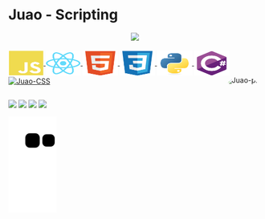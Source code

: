 # Juao - Scripting
<div align="center">
  <a href="https://github.com/juaoscr">
  <img height="300em" src="https://github-readme-stats.vercel.app/api?username=juaoscr&show_icons=true&theme=synthwave&include_all_commits=true&count_private=true"/>
</div>
<div style="display: inline_block"><br>
   <img align="center" alt="Juao-Js" height="50" width="70" src="https://raw.githubusercontent.com/devicons/devicon/master/icons/javascript/javascript-plain.svg">
   <img align="center" alt="Juao-React" height="50" width="70" src="https://raw.githubusercontent.com/devicons/devicon/master/icons/react/react-original.svg">
   <img align="center" alt="Juao-HTML" height="50" width="70" src="https://raw.githubusercontent.com/devicons/devicon/master/icons/html5/html5-original.svg">
   <img align="center" alt="Juao-CSS" height="50" width="70" src="https://raw.githubusercontent.com/devicons/devicon/master/icons/css3/css3-original.svg">
   <img align="center" alt="Juao-Python" height="50" width="70" src="https://raw.githubusercontent.com/devicons/devicon/master/icons/python/python-original.svg">
   <img align="center" alt="Juao-Csharp" height="50" width="70" src="https://raw.githubusercontent.com/devicons/devicon/master/icons/csharp/csharp-original.svg">
   <img align="center" alt="Juao-CSS" height="50" width="70" src="https://cdn.jsdelivr.net/gh/devicons/devicon/icons/lua/lua-original.svg" />
   <img align="right" alt="Juao-pic" height="150" style="border-radius:50px;" src="https://media.discordapp.net/attachments/855473940741488700/926185360021651477/a_0ddd7be87f7f671457b628332e3bd685.gif">
</div>
  
##
 
<div> 
   <a href="https://discord.gg/angelsworld" target="_blank"><img src="https://img.shields.io/badge/YouTube-FF0000?style=for-the-badge&logo=youtube&logoColor=white" target="_blank"></a>
 	<a href="https://discord.gg/angelsworld" target="_blank"><img src="https://img.shields.io/badge/Twitch-9146FF?style=for-the-badge&logo=twitch&logoColor=white" target="_blank"></a>
 <a href="https://discord.gg/angelsworld" target="_blank"><img src="https://img.shields.io/badge/Discord-7289DA?style=for-the-badge&logo=discord&logoColor=white" target="_blank"></a> 
  <a href="https://instagram.com/juao017" target="_blank"><img src="https://img.shields.io/badge/-Instagram-%23E4405F?style=for-the-badge&logo=instagram&logoColor=white" target="_blank"></a>

 <div>

  ![Snake animation](https://github.com/rafaballerini/rafaballerini/blob/output/github-contribution-grid-snake.svg)
 
</div>
